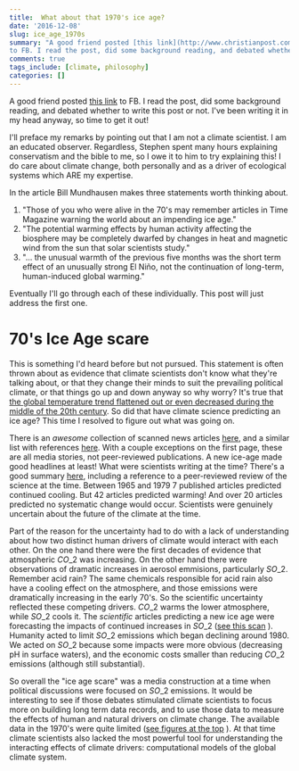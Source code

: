 ```yaml
--- 
title:  What about that 1970's ice age?
date: '2016-12-08'
slug: ice_age_1970s
summary: "A good friend posted [this link](http://www.christianpost.com/news/global-cooling-why-we-need-politics-out-of-climate-change-science-167173/) 
to FB. I read the post, did some background reading, and debated whether to write this post or not. I've been writing it in my head anyway, so time to get it out!"
comments: true
tags_include: [climate, philosophy] 
categories: []
---
```


A good friend posted [this link](http://www.christianpost.com/news/global-cooling-why-we-need-politics-out-of-climate-change-science-167173/) 
to FB. I read the post, did some background reading, and debated whether to write this post or not. I've been writing it in my head anyway, so time to get it out!

I'll preface my remarks by pointing out that I am not a climate scientist. I am an educated observer. Regardless, Stephen spent many hours explaining conservatism and the bible to me, so I owe it to him to try explaining this! I do care about climate change, both personally and as a driver of ecological systems which ARE my expertise.

In the article Bill Mundhausen makes three statements worth thinking about.

1. "Those of you who were alive in the 70's may remember articles in Time Magazine warning the world about an impending ice age."
2. "The potential warming effects by human activity affecting the biosphere may be completely dwarfed by changes in heat and magnetic wind from the sun that solar scientists study."
3. "... the unusual warmth of the previous five months was the short term effect of an unusually strong El Niño, not the continuation of long-term, human-induced global warming."

Eventually I'll go through each of these individually. This post will just address the first one.

# 70's Ice Age scare

This is something I'd heard before but not pursued. This statement is often thrown about as evidence that climate scientists don't know what they're talking about, or that they change their minds to suit the prevailing political climate, or that things go up and down anyway so why worry? 
It's true that [the global temperature trend flattened out or even decreased during the middle of the 20th century](http://data.giss.nasa.gov/gistemp/graphs/graph_data/Global_Mean_Estimates_based_on_Land_and_Ocean_Data/graph.png). So did that have climate science predicting an ice age? This time I resolved to figure out what was going on. 

There is an *awesome* collection of scanned news articles [here](https://stevengoddard.wordpress.com/1970s-ice-age-scare/), and a similar list with references [here](http://www.populartechnology.net/2013/02/the-1970s-global-cooling-alarmism.html). With a couple exceptions on the first page, these are all media stories, not peer-reviewed publications. A new ice-age made good headlines at least! What were scientists writing at the time? There's a good summary [here](https://www.skepticalscience.com/ice-age-predictions-in-1970s-intermediate.htm), including a reference to a peer-reviewed review of the science at the time. Between 1965 and 1979 7 published articles predicted continued cooling. But 42 articles predicted warming! And over 20 articles predicted no systematic change would occur. Scientists were genuinely uncertain about the future of the climate at the time. 

Part of the reason for the uncertainty had to do with a lack of understanding about how two distinct human drivers of climate would interact with each other. On the one hand there were the first decades of evidence that atmospheric $CO\_2$ was increasing. On the other hand there were observations of dramatic increases in aerosol emmisions, particularly $SO\_2$. Remember acid rain? The same chemicals responsible for acid rain also have a cooling effect on the atmosphere, and those emissions were dramatically increasing in the early 70's. So the scientific uncertainty reflected these competing drivers. $CO\_2$ warms the lower atmosphere, while $SO\_2$ cools it. The *scientific* articles predicting a new ice age were forecasting the impacts of continued increases in $SO\_2$ ([see this scan](https://stevengoddard.files.wordpress.com/2014/02/screenhunter_127-feb-04-04-44.gif) ). Humanity acted to limit $SO\_2$ emissions which began declining around 1980. We acted on $SO\_2$ because some impacts were more obvious (decreasing pH in surface waters), and the economic costs smaller than reducing $CO\_2$ emissions (although still substantial).

So overall the "ice age scare" was a media construction at a time when political discussions were focused on $SO\_2$ emissions. It would be interesting to see if those debates stimulated climate scientists to focus more on building long term data records, and to use those data to measure the effects of human and natural drivers on climate change. The available data in the 1970's were quite limited ([see figures at the top](https://stevengoddard.wordpress.com/1970s-ice-age-scare/) ). At that time climate scientists also lacked the most powerful tool for understanding the interacting effects of climate drivers: computational models of the global climate system. 
